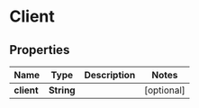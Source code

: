 

# Client


## Properties

Name | Type | Description | Notes
------------ | ------------- | ------------- | -------------
**client** | **String** |  |  [optional]



